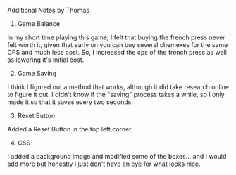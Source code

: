 Additional Notes by Thomas

1. Game Balance

In my short time playing this game, I felt that buying the french press never felt worth it, given that early on you can buy several chemexes for the same CPS and much less cost. So, I increased the cps of the french press as well as lowering it's initial cost.

2. Game Saving

I think I figured out a method that works, although it did take research online to figure it out. I didn't know if the "saving" process takes a while, so I only made it so that it saves every two seconds.

3. Reset Button

Added a Reset Button in the top left corner

4. CSS

I added a background image and modified some of the boxes... and I would add more but honestly I just don't have an eye for what looks nice.